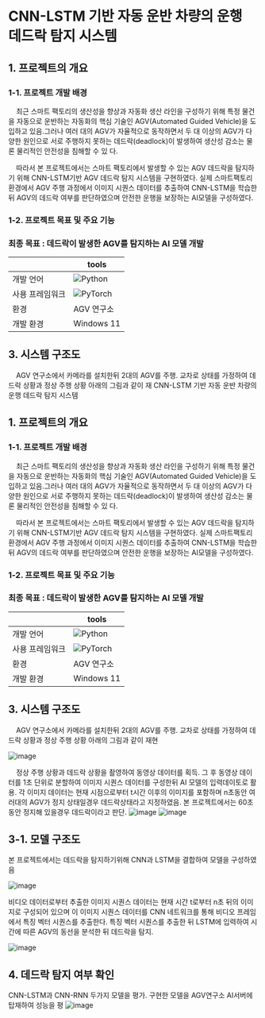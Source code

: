 # CNN-LSTM 기반 자동 운반 차량의 운행 데드락 탐지 시스템
## 1. 프로젝트의 개요
### 1-1. 프로젝트 개발 배경

&nbsp;&nbsp;&nbsp;&nbsp;최근 스마트 팩토리의 생산성을 향상과 자동화 생산 라인을 구성하기 위해 특정 물건을 자동으로 운반하는 자동화의 핵심 기술인 AGV(Automated Guided Vehicle)을 도입하고 있음.그러나 여러 대의 AGV가 자율적으로 동작하면서 두 대 이상의 AGV가 다양한 원인으로 서로 주행하지 못하는 데드락(deadlock)이 발생하여 생산성 감소는 물론 물리적인 안전성을 침해할 수 있
다. 

&nbsp;&nbsp;&nbsp;&nbsp;따라서 본 프로젝트에서는 스마트 팩토리에서 발생할 수 있는 AGV 데드락을 탐지하기 위해 CNN-LSTM기반 AGV 데드락 탐지 시스템을 구현하였다. 실제 스마트팩토리 환경에서 AGV 주행 과정에서 이미지 시퀀스 데이터를 추출하여 CNN-LSTM을 학습한 뒤 AGV의 데드락 여부를 판단하였으며 안전한 운행을 보장하는 AI모델을 구성하였다.

### 1-2. 프로젝트 목표 및 주요 기능
### 최종 목표 : 데드락이 발생한 AGV를 탐지하는 AI 모델 개발

|  | tools |
|-------------|-------|
| 개발 언어   |![Python](https://img.shields.io/badge/Python-3.8.4-3776AB?logo=python&logoColor=white)|
| 사용 프레임워크| ![PyTorch](https://img.shields.io/badge/PyTorch-EE4C2C?style=for-the-badge&logo=pytorch&logoColor=white) |
| 환경      | AGV 연구소|
| 개발 환경      |Windows 11  |

## 3. 시스템 구조도
&nbsp;&nbsp;&nbsp;&nbsp;AGV 연구소에서 카메라를 설치한뒤 2대의 AGV를 주행. 교차로 상태를 가정하여 데드락 상황과 정상 주행 상황 아래의 그림과 같이 재 CNN-LSTM 기반 자동 운반 차량의 운행 데드락 탐지 시스템
## 1. 프로젝트의 개요
### 1-1. 프로젝트 개발 배경

&nbsp;&nbsp;&nbsp;&nbsp;최근 스마트 팩토리의 생산성을 향상과 자동화 생산 라인을 구성하기 위해 특정 물건을 자동으로 운반하는 자동화의 핵심 기술인 AGV(Automated Guided Vehicle)을 도입하고 있음.그러나 여러 대의 AGV가 자율적으로 동작하면서 두 대 이상의 AGV가 다양한 원인으로 서로 주행하지 못하는 데드락(deadlock)이 발생하여 생산성 감소는 물론 물리적인 안전성을 침해할 수 있
다. 

&nbsp;&nbsp;&nbsp;&nbsp;따라서 본 프로젝트에서는 스마트 팩토리에서 발생할 수 있는 AGV 데드락을 탐지하기 위해 CNN-LSTM기반 AGV 데드락 탐지 시스템을 구현하였다. 실제 스마트팩토리 환경에서 AGV 주행 과정에서 이미지 시퀀스 데이터를 추출하여 CNN-LSTM을 학습한 뒤 AGV의 데드락 여부를 판단하였으며 안전한 운행을 보장하는 AI모델을 구성하였다.

### 1-2. 프로젝트 목표 및 주요 기능
### 최종 목표 : 데드락이 발생한 AGV를 탐지하는 AI 모델 개발

|  | tools |
|-------------|-------|
| 개발 언어   |![Python](https://img.shields.io/badge/Python-3.8.4-3776AB?logo=python&logoColor=white)|
| 사용 프레임워크| ![PyTorch](https://img.shields.io/badge/PyTorch-EE4C2C?style=for-the-badge&logo=pytorch&logoColor=white) |
| 환경      | AGV 연구소|
| 개발 환경      |Windows 11  |

## 3. 시스템 구조도
&nbsp;&nbsp;&nbsp;&nbsp;AGV 연구소에서 카메라를 설치한뒤 2대의 AGV를 주행. 교차로 상태를 가정하여 데드락 상황과 정상 주행 상황 아래의 그림과 같이 재현

![image](https://github.com/user-attachments/assets/5fb13937-5c66-40ad-9d69-c9ccb6b12972)

&nbsp;&nbsp;&nbsp;&nbsp;정상 주행 상황과 데드락 상황을 촬영하여 동영상 데이터를 획득. 그 후 동영상 데이터를 1초 단위로 분할하여 이미지 시퀀스 데이터를 구성한뒤 AI 모델의 입력데이토로 활용. 각 이미지 데이터는 현재 시점으로부터 t시간 이후의 이미지를 포함하며
 n초동안 여러대의 AGV가 정지 상태일경우 데드락상태라고 지정하였음. 본 프로젝트에서는 60초동안 정지해 있을경우 데드락이라고 판단.
 ![image](https://github.com/user-attachments/assets/b32ebec4-728a-4832-9906-9a8fdc06556f)
![image](https://github.com/user-attachments/assets/27a429b3-006b-492a-bf0f-0d09900fae3e)

## 3-1. 모델 구조도
 본 프로젝트에서는 데드락을 탐지하기위해 CNN과 LSTM을 결합하여 모델을 구성하였음
 
 ![image](https://github.com/user-attachments/assets/ae007ef3-630a-491b-83b9-2e8db62d73c1)
 
비디오 데이터로부터 추출한 이미지 시퀀스 데이터는 현재 시간 t로부터 n초 뒤의 이미지로 구성되어 있으며 이 이미지 시퀀스 데이터를 CNN 네트워크를 통해 비디오 프레임에서 특징 벡터 시퀀스를 추출한다. 특징 벡터 시퀀스를 추출한 뒤 LSTM에 입력하여 시간에 따른 AGV의 동선을 분석한 뒤 데드락을 탐지.

![image](https://github.com/user-attachments/assets/12edf3f9-6d82-41cf-af18-a2763cd708b8)

## 4. 데드락 탐지 여부 확인
CNN-LSTM과 CNN-RNN 두가지 모델을 평가.
구현한 모델을 AGV연구소 AI서버에 탑재하여 성능을 평
![image](https://github.com/user-attachments/assets/ed75a9d7-eaae-437a-bac9-b71070805595)

